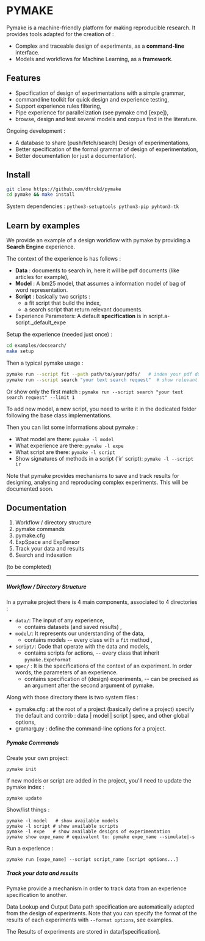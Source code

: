 # PYMAKE

Pymake is a machine-friendly platform for making reproducible research. It provides tools adapted for the creation of :
* Complex and traceable design of experiments, as a **command-line** interface.
* Models and workflows for Machine Learning, as a **framework**.

## Features
* Specification of design of experimentations with a simple grammar,
* commandline toolkit for quick design and experience testing,
* Support experience rules filtering,
* Pipe experience for parallelization (see pymake cmd [expe]),
* browse, design and test several models and corpus find in the literature.

Ongoing development :

* A database to share (push/fetch/search) Design of experimentations,
* Better specification of the formal grammar of design of experimentation,
* Better documentation (or just a documentation).


## Install

```bash
git clone https://github.com/dtrckd/pymake
cd pymake && make install
```

System dependencies : `python3-setuptools python3-pip pyhton3-tk`

## Learn by examples

We provide an example of a design workflow with pymake by providing a **Search Engine** experience.

The context of the experience is has follows :
* **Data** : documents to search in, here it will be pdf documents (like articles for example),
* **Model** : A bm25 model, that assumes a information model of bag of word representation.
* **Script** : basically two scripts :
    + a fit script that build  the index,
    + a search script that return relevant documents.
* Experience Parameters: A default **specification** is in  script.a-script.\_default_expe

Setup the experience (needed just once) :

```bash
cd examples/docsearch/
make setup
```

Then a typical pymake usage :

```bash
pymake run --script fit --path path/to/your/pdfs/   # index your pdf documents, take a coffe
pymake run --script search "your text search request"  # show relevant information
```
Or show only the first match :  `pymake run --script search "your text search request" --limit 1`

To add new model, a new script, you need to write it in the dedicated folder following the base class implementations.

Then you can list some informations about pymake :

* What model are there: `pymake -l model`
* What experience are there: `pymake -l expe`
* What script are there: `pymake -l script`
* Show signatures of methods in a script ('ir' script): `pymake -l --script ir`


Note that pymake provides  mechanisms to save and track results for designing, analysing and reproducing complex experiments.
This will be documented soon.


## Documentation


1. Workflow / directory structure
2. pymake commands
3. pymake.cfg
3. ExpSpace and ExpTensor
5. Track your data and results
6. Search and indexation

(to be completed)

----

##### Workflow / Directory Structure

In a pymake project there is 4 main components, associated to 4 directories :

* `data/`: The input of any experience,
    + contains datasets (and saved results) <!--  selection with the `-c` options and see frontendManager -->,
* `model/`: It represents our understanding of the data,
    + contains models -- every class with a `fit` method <!-- selection with the `-m` options and see ModelManager -->,
* `script/`: Code that operate with the data and models,
    + contains scripts for actions, -- every class that inherit `pymake.ExpeFormat` <!-- selection with the `-r` options -->
* `spec/` : It is the specifications of the context of an experiment. In order words, the parameters of an experience.
    + contains specification of (design) experiments, -- can be precised as an argument after the second argument of pymake.

Along with those directory there is two system files :
* pymake.cfg : at the root of a project (basically define a project) specify the default and contrib : data | model | script | spec, and other global options, <!-- document each entry -->
* gramarg.py : define the command-line options for a project. <!-- explaine the exp_append type -->


##### Pymake Commands

Create your own project:

    pymake init

If new models or script are added in the project, you'll need to update the pymake index :

    pymake update

Show/list things :

    pymake -l model   # show available models
    pymake -l script # show available scripts
    pymake -l expe   # show available designs of experimentation                                                                                                                             
    pymake show expe_name # equivalent to: pymake expe_name --simulate|-s

Run a experience :

    pymake run [expe_name] --script script_name [script options...]

##### Track your data and results

Pymake provide a mechanism in order to track data from an experience specification to another.

Data Lookup and Output Data path specification are automatically adapted from the design of experiments. Note that you can specify the format of the results of each experiments with `--format options`, see examples.

The Results of experiments are stored in data/[specification].
